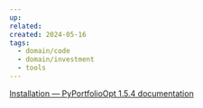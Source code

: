 ```yaml
---
up: 
related: 
created: 2024-05-16
tags:
  - domain/code
  - domain/investment
  - tools
---
```


[Installation — PyPortfolioOpt 1.5.4 documentation](https://pyportfolioopt.readthedocs.io/en/latest/)


